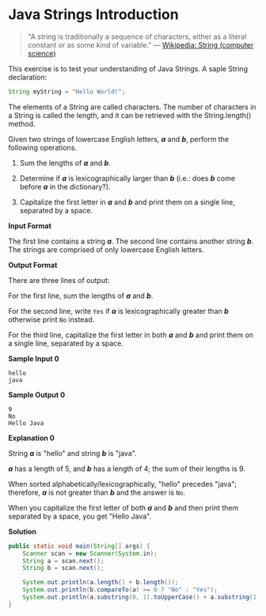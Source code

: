 # Java Strings Introduction

> "A string is traditionally a sequence of characters, either as a literal constant or as some kind of variable." — [Wikipedia: String (computer science)](https://en.wikipedia.org/wiki/String_%28computer_science%29)

This exercise is to test your understanding of Java Strings. A saple String declaration:

```java
String myString = "Hello World!";
```

The elements of a String are called characters. The number of characters in a String is called the length, and it can be retrieved with the String.length() method.

Given two strings of lowercase English letters, ___a___ and ___b___, perform the following operations.

1. Sum the lengths of ___a___ and ___b___.

2. Determine if ___a___ is lexicographically larger than ___b___ (i.e.: does ___b___ come before ___a___ in the dictionary?).

3. Capitalize the first letter in ___a___ and ___b___ and print them on a single line, separated by a space.

__Input Format__

The first line contains a string ___a___. The second line contains another string ___b___. The strings are comprised of only lowercase English letters.

__Output Format__

There are three lines of output:

For the first line, sum the lengths of ___a___ and ___b___.

For the second line, write ```Yes``` if ___a___ is lexicographically greater than ___b___ otherwise print ```No``` instead.

For the third line, capitalize the first letter in both ___a___ and ___b___ and print them on a single line, separated by a space.

__Sample Input 0__

```
hello
java
```

__Sample Output 0__

```
9
No
Hello Java
```

__Explanation 0__

String ___a___ is "hello" and string ___b___ is "java".

___a___ has a length of 5, and ___b___ has a length of 4; the sum of their lengths is 9.

When sorted alphabetically/lexicographically, "hello" precedes "java"; therefore, ___a___ is not greater than ___b___ and the answer is ```No```. 

When you capitalize the first letter of both ___a___ and ___b___ and then print them separated by a space, you get "Hello Java".

__Solution__

```java
public static void main(String[] args) {
    Scanner scan = new Scanner(System.in);
    String a = scan.next();
    String b = scan.next();

    System.out.println(a.length() + b.length());
    System.out.println(b.compareTo(a) >= 0 ? "No" : "Yes");
    System.out.println(a.substring(0, 1).toUpperCase() + a.substring(1) + " " + b.substring(0, 1).toUpperCase() + b.substring(1));
}
```

